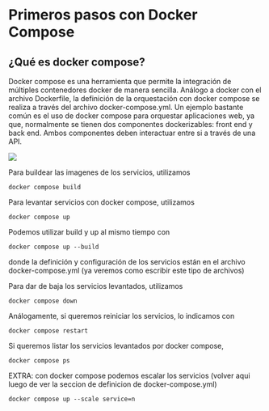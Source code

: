 # Primeros pasos con Docker Compose

## ¿Qué es docker compose?

Docker compose es una herramienta que permite la integración de múltiples contenedores docker de manera sencilla. Análogo a docker con el archivo Dockerfile, la definición de la orquestación con docker compose se realiza a través del archivo docker-compose.yml. Un ejemplo bastante común es el uso de docker compose para orquestar aplicaciones web, ya que, normalmente se tienen dos componentes dockerizables: front end y back end. Ambos componentes deben interactuar entre si a través de una API.

![](frontback.jpg "")

Para buildear las imagenes de los servicios, utilizamos 

``` 
docker compose build

``` 

Para levantar servicios con docker compose, utilizamos 

``` 
docker compose up

``` 
Podemos utilizar build y up al mismo tiempo con

``` 
docker compose up --build

``` 

donde la definición y configuración de los servicios están en el archivo docker-compose.yml (ya veremos como escribir este tipo de archivos)

Para dar de baja los servicios levantados, utilizamos

``` 
docker compose down

```
Análogamente, si queremos reiniciar los servicios, lo indicamos con 

``` 
docker compose restart
``` 

Si queremos listar los servicios levantados por docker compose,

``` 
docker compose ps

``` 

EXTRA: con docker compose podemos escalar los servicios (volver aqui luego de ver la seccion de definicion de docker-compose.yml)

``` 
docker compose up --scale service=n

``` 









